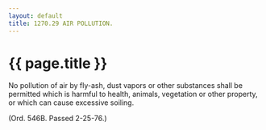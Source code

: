 ```yaml
---
layout: default 
title: 1270.29 AIR POLLUTION.
---
```


{{ page.title }}
================

No pollution of air by fly-ash, dust vapors or other substances shall be
permitted which is harmful to health, animals, vegetation or other
property, or which can cause excessive soiling.

(Ord. 546B. Passed 2-25-76.)
